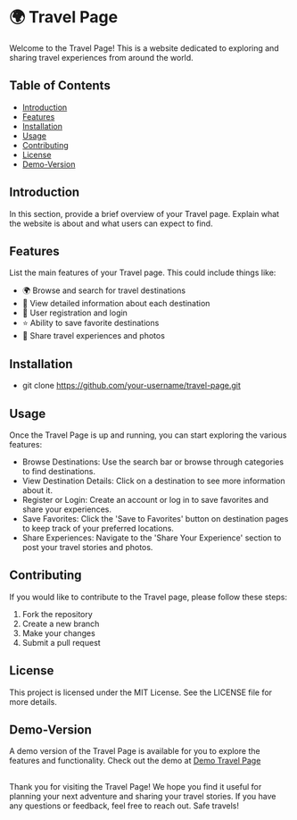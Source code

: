 # 🌍 Travel Page

Welcome to the Travel Page! This is a website dedicated to exploring and sharing travel experiences from around the world.

## Table of Contents

- [Introduction](#introduction)
- [Features](#features)
- [Installation](#installation)
- [Usage](#usage)
- [Contributing](#contributing)
- [License](#license)
- [Demo-Version](#demo-version)

## Introduction

In this section, provide a brief overview of your Travel page. Explain what the website is about and what users can expect to find.

## Features

List the main features of your Travel page. This could include things like:

- 🌍 Browse and search for travel destinations
- 📖 View detailed information about each destination
- 🔐 User registration and login
- ⭐ Ability to save favorite destinations
- 📸 Share travel experiences and photos

## Installation

- git clone https://github.com/your-username/travel-page.git


## Usage

Once the Travel Page is up and running, you can start exploring the various features:

- Browse Destinations: Use the search bar or browse through categories to find destinations.
- View Destination Details: Click on a destination to see more information about it.
- Register or Login: Create an account or log in to save favorites and share your experiences.
- Save Favorites: Click the 'Save to Favorites' button on destination pages to keep track of your preferred locations.
- Share Experiences: Navigate to the 'Share Your Experience' section to post your travel stories and photos.

## Contributing

If you would like to contribute to the Travel page, please follow these steps:

1. Fork the repository
2. Create a new branch
3. Make your changes
4. Submit a pull request

## License

This project is licensed under the MIT License. See the LICENSE file for more details.

## Demo-Version

A demo version of the Travel Page is available for you to explore the features and functionality. Check out the demo at 
[Demo Travel Page](https://warmhotel.000webhostapp.com/home.php)

##

Thank you for visiting the Travel Page! We hope you find it useful for planning your next adventure and sharing your travel stories. If you have any questions or feedback, feel free to reach out. Safe travels!
